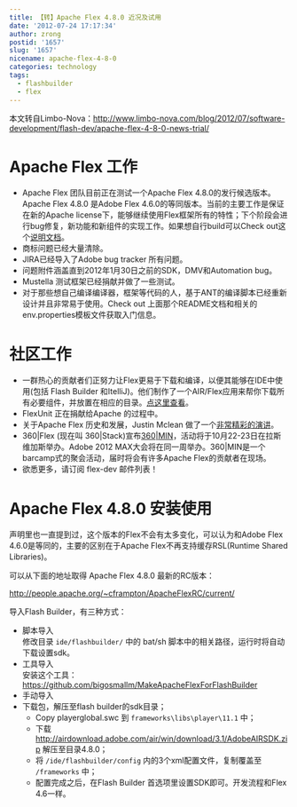 ```yaml
---
title: 【转】Apache Flex 4.8.0 近况及试用
date: '2012-07-24 17:17:34'
author: zrong
postid: '1657'
slug: '1657'
nicename: apache-flex-4-8-0
categories: technology
tags:
  - flashbuilder
  - flex
---
```


本文转自Limbo-Nova：<http://www.limbo-nova.com/blog/2012/07/software-development/flash-dev/apache-flex-4-8-0-news-trial/>

# Apache Flex 工作

-   Apache Flex 团队目前正在测试一个Apache Flex 4.8.0的发行候选版本。Apache Flex 4.8.0 是Adobe Flex 4.6.0的等同版本。当前的主要工作是保证在新的Apache license下，能够继续使用Flex框架所有的特性；下个阶段会进行bug修复，新功能和新组件的实现工作。如果想自行build可以Check out这个[说明文档](http://svn.apache.org/viewvc/incubator/flex/trunk/README?view=co)。
-   商标问题已经大量清除。
-   JIRA已经导入了Adobe bug tracker 所有问题。
-   问题附件涵盖直到2012年1月30日之前的SDK，DMV和Automation bug。
-   Mustella 测试框架已经捐献并做了一些测试。
-   对于那些想自己编译编译器，框架等代码的人，基于ANT的编译脚本已经重新设计并且非常易于使用。Check out 上面那个README文档和相关的env.properties模板文件获取入门信息。<!--more-->

# 社区工作

-   一群热心的贡献者们正努力让Flex更易于下载和编译，以便其能够在IDE中使用(包括 Flash Builder 和ItelliJ)。他们制作了一个AIR/Flex应用来帮你下载所有必要组件，并放置在相应的目录。[点这里查看](https://github.com/bigosmallm/MakeApacheFlexForFlashBuilder)。
-   FlexUnit 正在捐献给Apache 的过程中。
-   关于Apache Flex 历史和发展，Justin Mclean 做了一个[非常精彩的演讲](https://docs.google.com/presentation/pub?id=1SsVcr2SLkBJMXk1N6U3-HpxloSUUa4pBX-2f4GrRL5M)。
-   360|Flex (现在叫 360|Stack)宣布[360|MIN](http://www.360stack.com/blog/2012/06/announcing-360min/)，活动将于10月22-23日在拉斯维加斯举办。Adobe 2012 MAX大会将在同一周举办。360|MIN是一个barcamp式的聚会活动，届时将会有许多Apache Flex的贡献者在现场。
-   欲悉更多，请订阅 flex-dev 邮件列表！

# Apache Flex 4.8.0 安装使用

声明里也一直提到过，这个版本的Flex不会有太多变化，可以认为和Adobe Flex 4.6.0是等同的，主要的区别在于Apache Flex不再支持缓存RSL(Runtime Shared Libraries)。

可以从下面的地址取得 Apache Flex 4.8.0 最新的RC版本：

<http://people.apache.org/~cframpton/ApacheFlexRC/current/>

导入Flash Builder，有三种方式：

-   脚本导入  
    修改目录 `ide/flashbuilder/` 中的 bat/sh 脚本中的相关路径，运行时将自动下载设置sdk。
-   工具导入  
    安装这个工具：<https://github.com/bigosmallm/MakeApacheFlexForFlashBuilder>
-   手动导入
-   下载包，解压至flash builder的sdk目录；
    -   Copy playerglobal.swc 到 `frameworks\libs\player\11.1` 中；
    -   下载 <http://airdownload.adobe.com/air/win/download/3.1/AdobeAIRSDK.zip> 解压至目录4.8.0；
    -   将 `/ide/flashbuilder/config` 内的3个xml配置文件，复制覆盖至 `/frameworks` 中；
    -   配置完成之后，在Flash Builder 首选项里设置SDK即可。开发流程和Flex 4.6一样。
